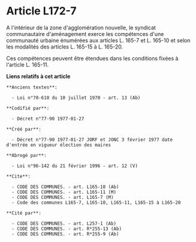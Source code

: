 # Article L172-7

A l'intérieur de la zone d'agglomération nouvelle, le syndicat communautaire d'aménagement exerce les compétences d'une
communauté urbaine énumérées aux articles L. 165-7 et L. 165-10 et selon les modalités des articles L. 165-15 à L. 165-20. 

Ces compétences peuvent être étendues dans les conditions fixées à l'article L. 165-11.

**Liens relatifs à cet article**

	**Anciens textes**:

	  - Loi n°70-610 du 10 juillet 1970 - art. 13 (Ab)

	**Codifié par**:

	  - Décret n°77-90 1977-01-27

	**Créé par**:

	  - Décret n°77-90 1977-01-27 JORF et JONC 3 février 1977 date d'entrée en vigueur élection des maires

	**Abrogé par**:

	  - Loi n°96-142 du 21 février 1996 - art. 12 (V)

	**Cite**:

	  - CODE DES COMMUNES. - art. L165-10 (Ab)
	  - CODE DES COMMUNES. - art. L165-11 (M)
	  - CODE DES COMMUNES. - art. L165-7 (M)
	  - Code des communes L165-7, L165-10, L165-11, L165-15 à L165-20

	**Cité par**:

	  - CODE DES COMMUNES. - art. L257-1 (Ab)
	  - CODE DES COMMUNES. - art. R*255-13 (Ab)
	  - CODE DES COMMUNES. - art. R*255-9 (Ab)
